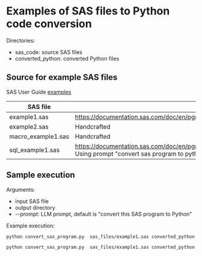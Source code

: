 # Examples of SAS files to Python code conversion

Directories:
- sas_code: source SAS files
- converted_python: converted Python files

## Source for example SAS files
SAS User Guide [examples](https://documentation.sas.com/doc/en/pgmsascdc/9.4_3.5/procstat/titlepage.htm)

| SAS file | Description                                                                                                                                                             |
|---------|-------------------------------------------------------------------------------------------------------------------------------------------------------------------------|
| example1.sas | https://documentation.sas.com/doc/en/pgmsascdc/9.4_3.5/procstat/procstat_corr_examples02.htm                                                                            |
| example2.sas| Handcrafted                                                                                                                                                             |
| macro_example1.sas | Handcrafted |
| sql_example1.sas | https://documentation.sas.com/doc/en/pgmsascdc/9.4_3.5/sqlproc/p015vwpsg8pas3n135iy1t43o1mc.htm.  Using prompt "convert sas program to python using sqlalchemy library" |


## Sample execution

Arguments:
- input SAS file
- output directory
- --prompt: LLM prompt, default is "convert this SAS program to Python"

Example execution:
```bash
python convert_sas_program.py  sas_files/example1.sas converted_python

python convert_sas_program.py  sas_files/example1.sas converted_python --prompt "convert sas program to python code using sklearn library"  

```

